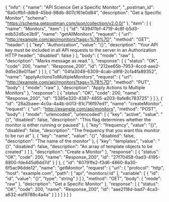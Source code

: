 {
  "info": {
    "name": "API Science Get a Specific Monitor",
    "_postman_id": "6a0cffb1-ddb9-45bd-98db-807c161e0d84",
    "description": "Get a Specific Monitor",
    "schema": "https://schema.getpostman.com/json/collection/v2.0.0/"
  },
  "item": [
    {
      "name": "Monitors",
      "item": [
        {
          "id": "439411bf-4719-4c8f-b5d3-edb52d5ce3b9",
          "name": "getAllMonitors",
          "request": {
            "url": "http://example.com/api/monitors?tags=%7B%7D",
            "method": "GET",
            "header": [
              {
                "key": "Authorization",
                "value": "{}",
                "description": "Your API key must be included in all API requests to the server in an Authorization HTTP header",
                "disabled": false
              }
            ],
            "body": {
              "mode": "raw"
            },
            "description": "Marks message as read."
          },
          "response": [
            {
              "status": "OK",
              "code": 200,
              "name": "Response_200",
              "id": "212ee65b-7953-4ccd-aae2-9d5e28e011ae"
            }
          ]
        },
        {
          "id": "04fa3049-6309-4cab-a9f8-2cfa4fa89352",
          "name": "applyActionsToMultipleMonitors",
          "request": {
            "url": "http://example.com/api/monitors?tags=%7B%7D",
            "method": "PUT",
            "body": {
              "mode": "raw"
            },
            "description": "Apply Actions to Multiple Monitors"
          },
          "response": [
            {
              "status": "OK",
              "code": 200,
              "name": "Response_200",
              "id": "5385e320-4387-4855-a203-9afe8c783725"
            }
          ]
        },
        {
          "id": "28a2baee-4c0a-4a4b-b013-81c716f97ed1",
          "name": "createMonitor",
          "request": {
            "url": "http://example.com/api/monitors",
            "method": "POST",
            "body": {
              "mode": "urlencoded",
              "urlencoded": [
                {
                  "key": "active",
                  "value": "{}",
                  "disabled": false,
                  "description": "This flag determines whether the monitor is either running or paused"
                },
                {
                  "key": "frequency",
                  "value": "{}",
                  "disabled": false,
                  "description": "The frequency that you want this monitor to be run at"
                },
                {
                  "key": "name",
                  "value": "{}",
                  "disabled": false,
                  "description": "The name of the monitor"
                },
                {
                  "key": "templates",
                  "value": "{}",
                  "disabled": false,
                  "description": "An array of template objects to be created"
                }
              ]
            },
            "description": "Create a Monitor"
          },
          "response": [
            {
              "status": "OK",
              "code": 200,
              "name": "Response_200",
              "id": "27f70458-0ad3-4195-8800-fde445d6dd7d"
            }
          ]
        },
        {
          "id": "60791fe2-f3d6-4860-8a30-6f5ac96dde12",
          "name": "getMonitor",
          "request": {
            "url": {
              "protocol": "http",
              "host": "example.com",
              "path": [
                "api",
                "monitors/:id"
              ],
              "variable": [
                {
                  "id": "id",
                  "value": "{}",
                  "type": "string"
                }
              ]
            },
            "method": "GET",
            "body": {
              "mode": "raw"
            },
            "description": "Get a Specific Monitor"
          },
          "response": [
            {
              "status": "OK",
              "code": 200,
              "name": "Response_200",
              "id": "aae2118d-bad7-4ca3-a632-eaf9788c4a4a"
            }
          ]
        }
      ]
    }
  ]
}